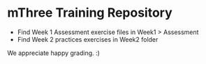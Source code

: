# mThree Training Repository
* Find Week 1 Assessment exercise files in Week1 > Assessment</br>
* Find Week 2 practices exercises in Week2 folder

We appreciate happy grading. :)